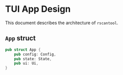 # TUI App Design

This document describes the architecture of `rscantool`.

## `App` struct

```rust
pub struct App {
    pub config: Config,
    pub state: State,
    pub ui: Ui,
}


```

```

```
